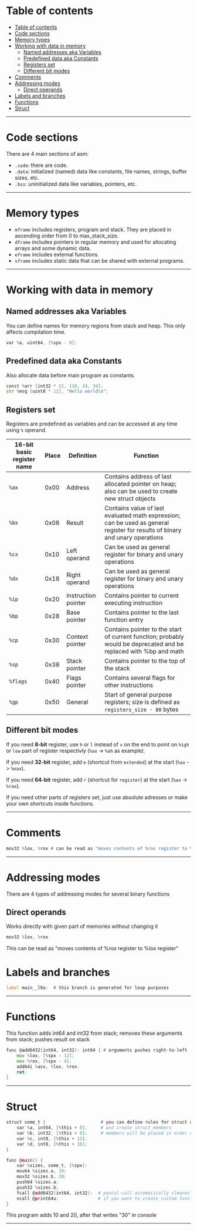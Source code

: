 # Table of contents

<!-- TOC -->
- [Table of contents](#table-of-contents)
- [Code sections](#code-sections)
- [Memory types](#memory-types)
- [Working with data in memory](#working-with-data-in-memory)
  - [Named addresses aka Variables](#named-addresses-aka-variables)
  - [Predefined data aka Constants](#predefined-data-aka-constants)
  - [Registers set](#registers-set)
  - [Different bit modes](#different-bit-modes)
- [Comments](#comments)
- [Addressing modes](#addressing-modes)
  - [Direct operands](#direct-operands)
- [Labels and branches](#labels-and-branches)
- [Functions](#functions)
- [Struct](#struct)
<!-- TOC -->

---

# Code sections

There are 4 main sections of asm:

- `.code`: there are code.
- `.data`: initialized (named) data like constants, file names, strings, buffer sizes, etc.
- `.bss`: uninitialized data like variables, pointers, etc.

---

# Memory types

- `mframe` includes registers, program and stack. They are placed in ascending order from 0 to max_stack_size.
- `dframe` includes pointers in regular memory and used for allocating arrays and some dynamic data.
- `eframe` includes external functions.
- `sframe` includes static data that can be shared with external programs.

---

# Working with data in memory

## Named addresses aka Variables

You can define names for memory regions from stack and heap.
This only affects compilation time.

```asm
var %a, uint64, [%spx - 8];
```

## Predefined data aka Constants

Also allocate data before main program as constants.

```asm
const %arr [int32 * 3], [18, 24, 34];
str %msg [uint8 * 12], "Hello world\n";
```

## Registers set

Registers are predefined as variables and can be accessed at any time using `%` operand.

| 16-bit basic register name | Place | Definition          | Function                                                                                                                     |
| -------------------------- | ----- | ------------------- | ---------------------------------------------------------------------------------------------------------------------------- |
| `%ax`                      | 0x00  | Address             | Contains address of last allocated pointer on heap; also can be used to create new struct objects                            |
| `%bx`                      | 0x08  | Result              | Contains value of last evaluated math expression; can be used as general register for results of binary and unary operations |
| `%cx`                      | 0x10  | Left operand        | Can be used as general register for binary and unary operations                                                              |
| `%dx`                      | 0x18  | Right operand       | Can be used as general register for binary and unary operations                                                              |
| `%ip`                      | 0x20  | Instruction pointer | Contains pointer to current executing instruction                                                                            |
| `%bp`                      | 0x28  | Base pointer        | Contains pointer to the last function entry                                                                                  |
| `%cp`                      | 0x30  | Context pointer     | Contains pointer to the start of current function; probably would be deprecated and be replaced with %bp and math            |
| `%sp`                      | 0x38  | Stack pointer       | Contains pointer to the top of the stack                                                                                     |
| `%flags`                   | 0x40  | Flags pointer       | Contains several flags for other instructions                                                                                |
| `%gp`                      | 0x50  | General             | Start of general purpose registers; size is defined as `registers_size - 80` bytes                                           |

## Different bit modes

If you need **8-bit** register, use `h` or `l` instead of `x` on the end to point on `high` or `low` part of register respectivly (`%ax` -> `%ah` as example).

If you need **32-bit** register, add `e` (shortcut from `extended`) at the start (`%ax` -> `%eax`).

If you need **64-bit** register, add `r` (shortcut for `register`) at the start (`%ax` -> `%rax`).

If you need other parts of registers set, just use absolute adresses or make your own shortcuts inside functions.

---

# Comments

```asm
mov32 %lox, %rox # can be read as "moves contents of %rox register to %lox register"
```

---

# Addressing modes

There are 4 types of addressing modes for several binary functions

## Direct operands

Works directly with given part of memories without changing it

```asm
mov32 %lox, %rox
```

This can be read as "moves contents of %rox register to %lox register"

# Labels and branches

```asm
label main__l0a:  # this branch is generated for loop purposes
```

---

# Functions

This function adds int64 and int32 from stack; removes these arguments from stack; pushes result on stack

```asm
func @add6432(int64, int32): int64 { # arguments pushes right-to-left
    mov %lox, [%spx - 12];
    mov %rox, [%spx - 4];
    add64i %asx, %lox, %rox;
    ret;
}
```

---

# Struct

```asm
struct some_t {                     # you can define rules for struct align
    var %a, int64, [%this + 8];     # and create struct members
    var %b, int32, [%this + 8];     # members will be placed in order of defining
    var %c, int8, [%this + 12];
    var %d, int8, [%this + 16];
}

func @main() {
    var %sizes, some_t, [%spx];
    mov64 %sizes.a, 10;
    mov32 %sizes.b, 20;
    push64 %sizes.a;
    push32 %sizes.b;
    fcall @add6432(int64, int32);  # pascal-call automatically cleares stack from arguments
    ncall @print64u; 	           # if you want to create custom functions from C++, make wraper for it
}
```

This program adds 10 and 20, after that writes "30" in console

---